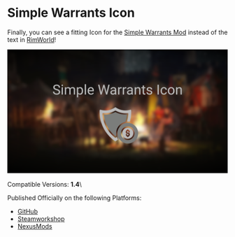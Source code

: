 # Simple Warrants Icon

Finally, you can see a fitting Icon for the [Simple Warrants Mod][6] instead of the text in [RimWorld][1]!

![preview](https://github.com/Official-Husko/Simple-Warrants-Icon/blob/main/About/Preview.png)

Compatible Versions: **1.4**\

Published Officially on the following Platforms:
- [GitHub][3]
- [Steamworkshop][4]
- [NexusMods][5]

[1]: https://store.steampowered.com/app/294100/RimWorld/
[3]: https://github.com/Official-Husko/Simple-Warrants-Icon
[4]: https://steamcommunity.com/sharedfiles/filedetails/?id=3021797075
[5]: https://www.nexusmods.com/rimworld/mods/450
[6]: https://steamcommunity.com/workshop/filedetails/?id=2676828755